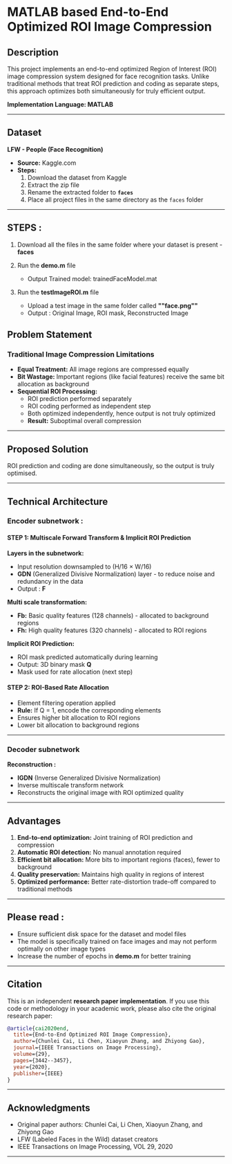 # **MATLAB based End-to-End Optimized ROI Image Compression**

## **Description**

This project implements an end-to-end optimized Region of Interest (ROI) image compression system designed for face recognition tasks. Unlike traditional methods that treat ROI prediction and coding as separate steps, this approach optimizes both simultaneously for truly efficient output.

**Implementation Language: MATLAB**

---

## **Dataset**

**LFW - People (Face Recognition)**
- **Source:** Kaggle.com
- **Steps:**
  1. Download the dataset from Kaggle
  2. Extract the zip file
  3. Rename the extracted folder to **`faces`**
  4. Place all project files in the same directory as the `faces` folder

---

## **STEPS :**

1. Download all the files in the same folder where your dataset is present - **faces**
2. Run the **demo.m** file
   - Output Trained model: trainedFaceModel.mat 

3. Run the **testImageROI.m** file
   - Upload a test image in the same folder called **""face.png""**
   - Output : Original Image, ROI mask, Reconstructed Image


## **Problem Statement**

### **Traditional Image Compression Limitations**
- **Equal Treatment:** All image regions are compressed equally
- **Bit Wastage:** Important regions (like facial features) receive the same bit allocation as background
- **Sequential ROI Processing:** 
  - ROI prediction performed separately
  - ROI coding performed as independent step
  - Both optimized independently, hence output is not truly optimized
  - **Result:** Suboptimal overall compression

---

## **Proposed Solution**

ROI prediction and coding are done simultaneously, so the output is truly optimised.

---

## **Technical Architecture**

### **Encoder subnetwork :**

#### **STEP 1: Multiscale Forward Transform & Implicit ROI Prediction**

**Layers in the subnetwork:**
- Input resolution downsampled to (H/16 × W/16)
- **GDN** (Generalized Divisive Normalization) layer - to reduce noise and redundancy in the data
- Output : **F**

**Multi scale transformation:**
- **Fb:** Basic quality features (128 channels) - allocated to background regions
- **Fh:** High quality features (320 channels) - allocated to ROI regions

**Implicit ROI Prediction:**
- ROI mask predicted automatically during learning
- Output: 3D binary mask **Q**
- Mask used for rate allocation (next step)

#### **STEP 2: ROI-Based Rate Allocation**

- Element filtering operation applied
- **Rule:** If Q = 1, encode the corresponding elements
- Ensures higher bit allocation to ROI regions
- Lower bit allocation to background regions

---

### **Decoder subnetwork**

**Reconstruction :**
- **IGDN** (Inverse Generalized Divisive Normalization)
- Inverse multiscale transform network
- Reconstructs the original image with ROI optimized quality

---


## **Advantages**

1. **End-to-end optimization:** Joint training of ROI prediction and compression
2. **Automatic ROI detection:** No manual annotation required
3. **Efficient bit allocation:** More bits to important regions (faces), fewer to background
4. **Quality preservation:** Maintains high quality in regions of interest
5. **Optimized performance:** Better rate-distortion trade-off compared to traditional methods

---


## **Please read :**

- Ensure sufficient disk space for the dataset and model files
- The model is specifically trained on face images and may not perform optimally on other image types
- Increase the number of epochs in **demo.m** for better training

---

## **Citation**

This is an independent **research paper implementation**.
If you use this code or methodology in your academic work,  please also cite the original research paper:
```bibtex
@article{cai2020end,
  title={End-to-End Optimized ROI Image Compression},
  author={Chunlei Cai, Li Chen, Xiaoyun Zhang, and Zhiyong Gao},
  journal={IEEE Transactions on Image Processing},
  volume={29},
  pages={3442--3457},
  year={2020},
  publisher={IEEE}
}
```
---

## **Acknowledgments**

- Original paper authors: Chunlei Cai, Li Chen, Xiaoyun Zhang, and Zhiyong Gao
- LFW (Labeled Faces in the Wild) dataset creators
- IEEE Transactions on Image Processing, VOL 29, 2020

---


